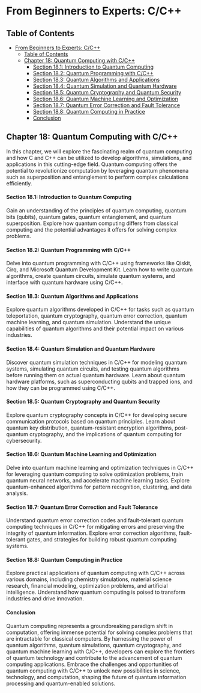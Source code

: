 # From Beginners to Experts: C/C++
## Table of Contents
- [From Beginners to Experts: C/C++](#from-beginners-to-experts-cc)
  - [Table of Contents](#table-of-contents)
  - [Chapter 18: Quantum Computing with C/C++](#chapter-18-quantum-computing-with-cc)
      - [Section 18.1: Introduction to Quantum Computing](#section-181-introduction-to-quantum-computing)
      - [Section 18.2: Quantum Programming with C/C++](#section-182-quantum-programming-with-cc)
      - [Section 18.3: Quantum Algorithms and Applications](#section-183-quantum-algorithms-and-applications)
      - [Section 18.4: Quantum Simulation and Quantum Hardware](#section-184-quantum-simulation-and-quantum-hardware)
      - [Section 18.5: Quantum Cryptography and Quantum Security](#section-185-quantum-cryptography-and-quantum-security)
      - [Section 18.6: Quantum Machine Learning and Optimization](#section-186-quantum-machine-learning-and-optimization)
      - [Section 18.7: Quantum Error Correction and Fault Tolerance](#section-187-quantum-error-correction-and-fault-tolerance)
      - [Section 18.8: Quantum Computing in Practice](#section-188-quantum-computing-in-practice)
      - [Conclusion](#conclusion)

## Chapter 18: Quantum Computing with C/C++

In this chapter, we will explore the fascinating realm of quantum computing and how C and C++ can be utilized to develop algorithms, simulations, and applications in this cutting-edge field. Quantum computing offers the potential to revolutionize computation by leveraging quantum phenomena such as superposition and entanglement to perform complex calculations efficiently.

#### Section 18.1: Introduction to Quantum Computing

Gain an understanding of the principles of quantum computing, quantum bits (qubits), quantum gates, quantum entanglement, and quantum superposition. Explore how quantum computing differs from classical computing and the potential advantages it offers for solving complex problems.

#### Section 18.2: Quantum Programming with C/C++

Delve into quantum programming with C/C++ using frameworks like Qiskit, Cirq, and Microsoft Quantum Development Kit. Learn how to write quantum algorithms, create quantum circuits, simulate quantum systems, and interface with quantum hardware using C/C++.

#### Section 18.3: Quantum Algorithms and Applications

Explore quantum algorithms developed in C/C++ for tasks such as quantum teleportation, quantum cryptography, quantum error correction, quantum machine learning, and quantum simulation. Understand the unique capabilities of quantum algorithms and their potential impact on various industries.

#### Section 18.4: Quantum Simulation and Quantum Hardware

Discover quantum simulation techniques in C/C++ for modeling quantum systems, simulating quantum circuits, and testing quantum algorithms before running them on actual quantum hardware. Learn about quantum hardware platforms, such as superconducting qubits and trapped ions, and how they can be programmed using C/C++.

#### Section 18.5: Quantum Cryptography and Quantum Security

Explore quantum cryptography concepts in C/C++ for developing secure communication protocols based on quantum principles. Learn about quantum key distribution, quantum-resistant encryption algorithms, post-quantum cryptography, and the implications of quantum computing for cybersecurity.

#### Section 18.6: Quantum Machine Learning and Optimization

Delve into quantum machine learning and optimization techniques in C/C++ for leveraging quantum computing to solve optimization problems, train quantum neural networks, and accelerate machine learning tasks. Explore quantum-enhanced algorithms for pattern recognition, clustering, and data analysis.

#### Section 18.7: Quantum Error Correction and Fault Tolerance

Understand quantum error correction codes and fault-tolerant quantum computing techniques in C/C++ for mitigating errors and preserving the integrity of quantum information. Explore error correction algorithms, fault-tolerant gates, and strategies for building robust quantum computing systems.

#### Section 18.8: Quantum Computing in Practice

Explore practical applications of quantum computing with C/C++ across various domains, including chemistry simulations, material science research, financial modeling, optimization problems, and artificial intelligence. Understand how quantum computing is poised to transform industries and drive innovation.

#### Conclusion

Quantum computing represents a groundbreaking paradigm shift in computation, offering immense potential for solving complex problems that are intractable for classical computers. By harnessing the power of quantum algorithms, quantum simulations, quantum cryptography, and quantum machine learning with C/C++, developers can explore the frontiers of quantum technology and contribute to the advancement of quantum computing applications. Embrace the challenges and opportunities of quantum computing with C/C++ to unlock new possibilities in science, technology, and computation, shaping the future of quantum information processing and quantum-enabled solutions.